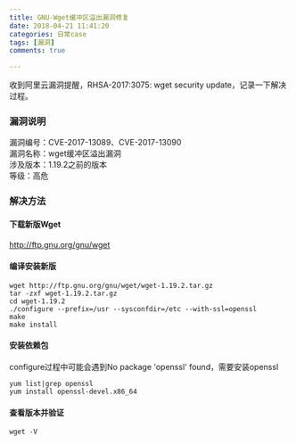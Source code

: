 ```yaml
---
title: GNU-Wget缓冲区溢出漏洞修复
date: 2018-04-21 11:41:20
categories: 日常case
tags: [漏洞]
comments: true

---
```

收到阿里云漏洞提醒，RHSA-2017:3075: wget security update，记录一下解决过程。<!-- more -->

### 漏洞说明
漏洞编号：CVE-2017-13089、CVE-2017-13090  
漏洞名称：wget缓冲区溢出漏洞  
涉及版本：1.19.2之前的版本  
等级：高危

### 解决方法
#### 下载新版Wget
http://ftp.gnu.org/gnu/wget
#### 编译安装新版
```shell
wget http://ftp.gnu.org/gnu/wget/wget-1.19.2.tar.gz
tar -zxf wget-1.19.2.tar.gz
cd wget-1.19.2
./configure --prefix=/usr --sysconfdir=/etc --with-ssl=openssl
make
make install
```
#### 安装依赖包
configure过程中可能会遇到No package 'openssl' found，需要安装openssl
```shell
yum list|grep openssl
yum install openssl-devel.x86_64
```
#### 查看版本并验证
```shell
wget -V
```
